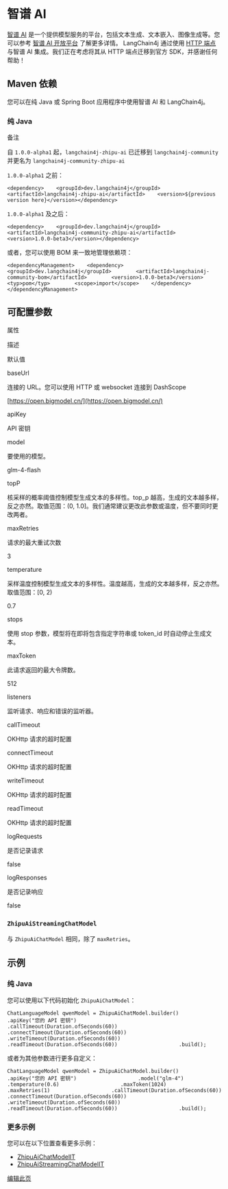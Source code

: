 
智谱 AI
=====

[智谱 AI](https://www.zhipuai.cn/) 是一个提供模型服务的平台，包括文本生成、文本嵌入、图像生成等。您可以参考 [智谱 AI 开放平台](https://open.bigmodel.cn/) 了解更多详情。 LangChain4j 通过使用 [HTTP 端点](https://bigmodel.cn/dev/api/normal-model/glm-4) 与智谱 AI 集成。我们正在考虑将其从 HTTP 端点迁移到官方 SDK，并感谢任何帮助！

Maven 依赖[​](#maven-依赖 "Maven 依赖的直接链接")
--------------------------------------

您可以在纯 Java 或 Spring Boot 应用程序中使用智谱 AI 和 LangChain4j。

### 纯 Java[​](#纯-java "纯 Java的直接链接")

备注

自 `1.0.0-alpha1` 起，`langchain4j-zhipu-ai` 已迁移到 `langchain4j-community` 并更名为 `langchain4j-community-zhipu-ai`

`1.0.0-alpha1` 之前：

    <dependency>    <groupId>dev.langchain4j</groupId>    <artifactId>langchain4j-zhipu-ai</artifactId>    <version>${previous version here}</version></dependency>

`1.0.0-alpha1` 及之后：

    <dependency>    <groupId>dev.langchain4j</groupId>    <artifactId>langchain4j-community-zhipu-ai</artifactId>    <version>1.0.0-beta3</version></dependency>

或者，您可以使用 BOM 来一致地管理依赖项：

    <dependencyManagement>    <dependency>        <groupId>dev.langchain4j</groupId>        <artifactId>langchain4j-community-bom</artifactId>        <version>1.0.0-beta3</version>        <typ>pom</typ>        <scope>import</scope>    </dependency></dependencyManagement>

可配置参数[​](#可配置参数 "可配置参数的直接链接")
-----------------------------

属性

描述

默认值

baseUrl

连接的 URL。您可以使用 HTTP 或 websocket 连接到 DashScope

[https://open.bigmodel.cn/](https://open.bigmodel.cn/)

apiKey

API 密钥

model

要使用的模型。

glm-4-flash

topP

核采样的概率阈值控制模型生成文本的多样性。top\_p 越高，生成的文本越多样，反之亦然。取值范围：(0, 1.0\]。我们通常建议更改此参数或温度，但不要同时更改两者。

maxRetries

请求的最大重试次数

3

temperature

采样温度控制模型生成文本的多样性。温度越高，生成的文本越多样，反之亦然。取值范围：\[0, 2)

0.7

stops

使用 stop 参数，模型将在即将包含指定字符串或 token\_id 时自动停止生成文本。

maxToken

此请求返回的最大令牌数。

512

listeners

监听请求、响应和错误的监听器。

callTimeout

OKHttp 请求的超时配置

connectTimeout

OKHttp 请求的超时配置

writeTimeout

OKHttp 请求的超时配置

readTimeout

OKHttp 请求的超时配置

logRequests

是否记录请求

false

logResponses

是否记录响应

false

### `ZhipuAiStreamingChatModel`[​](#zhipuaistreamingchatmodel "zhipuaistreamingchatmodel的直接链接")

与 `ZhipuAiChatModel` 相同，除了 `maxRetries`。

示例[​](#示例 "示例的直接链接")
--------------------

### 纯 Java[​](#纯-java-1 "纯 Java的直接链接")

您可以使用以下代码初始化 `ZhipuAiChatModel`：

    ChatLanguageModel qwenModel = ZhipuAiChatModel.builder()                    .apiKey("您的 API 密钥")                    .callTimeout(Duration.ofSeconds(60))                    .connectTimeout(Duration.ofSeconds(60))                    .writeTimeout(Duration.ofSeconds(60))                    .readTimeout(Duration.ofSeconds(60))                    .build();

或者为其他参数进行更多自定义：

    ChatLanguageModel qwenModel = ZhipuAiChatModel.builder()                    .apiKey("您的 API 密钥")                    .model("glm-4")                    .temperature(0.6)                    .maxToken(1024)                    .maxRetries(1)                    .callTimeout(Duration.ofSeconds(60))                    .connectTimeout(Duration.ofSeconds(60))                    .writeTimeout(Duration.ofSeconds(60))                    .readTimeout(Duration.ofSeconds(60))                    .build();

### 更多示例[​](#更多示例 "更多示例的直接链接")

您可以在以下位置查看更多示例：

*   [ZhipuAiChatModelIT](https://github.com/langchain4j/langchain4j-community/blob/main/models/langchain4j-community-zhipu-ai/src/test/java/dev/langchain4j/community/model/zhipu/ZhipuAiChatModelIT.java)
*   [ZhipuAiStreamingChatModelIT](https://github.com/langchain4j/langchain4j-community/blob/main/models/langchain4j-community-zhipu-ai/src/test/java/dev/langchain4j/community/model/zhipu/ZhipuAiStreamingChatModelIT.java)

[编辑此页](https://github.com/langchain4j/langchain4j/blob/main/docs/docs/integrations/language-models/zhipu-ai.md)
